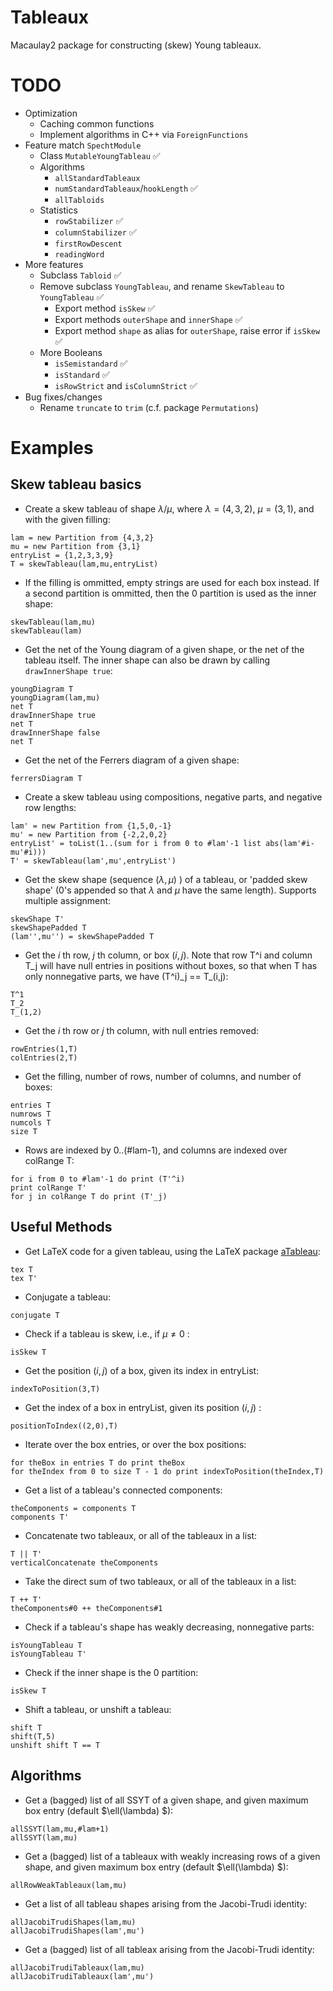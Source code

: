 # Tableaux
Macaulay2 package for constructing (skew) Young tableaux.

# TODO

- Optimization
  - Caching common functions
  - Implement algorithms in C++ via `ForeignFunctions`
- Feature match `SpechtModule`
  - Class `MutableYoungTableau` ✅
  - Algorithms
    - `allStandardTableaux`
    - `numStandardTableaux`/`hookLength` ✅
    - `allTabloids`
  - Statistics
    - `rowStabilizer` ✅
    - `columnStabilizer` ✅
    - `firstRowDescent`
    - `readingWord`
- More features
  - Subclass `Tabloid` ✅
  - Remove subclass `YoungTableau`, and rename `SkewTableau` to `YoungTableau` ✅
    - Export method `isSkew` ✅
    - Export methods `outerShape` and `innerShape` ✅
    - Export method `shape` as alias for `outerShape`, raise error if `isSkew` ✅
  - More Booleans
    - `isSemistandard` ✅
    - `isStandard` ✅
    - `isRowStrict` and `isColumnStrict` ✅
- Bug fixes/changes
  - Rename `truncate` to `trim` (c.f. package `Permutations`)

# Examples

## Skew tableau basics

- Create a skew tableau of shape $\lambda/\mu$, where $\lambda=(4,3,2)$, $\mu=(3,1)$, and with the given filling:
```
lam = new Partition from {4,3,2}
mu = new Partition from {3,1}
entryList = {1,2,3,3,9}
T = skewTableau(lam,mu,entryList)
```

- If the filling is ommitted, empty strings are used for each box instead. If a second partition is ommitted, then the $0$ partition is used as the inner shape:
```
skewTableau(lam,mu)
skewTableau(lam)
```

- Get the net of the Young diagram of a given shape, or the net of the tableau itself. The inner shape can also be drawn by calling `drawInnerShape true`:
```
youngDiagram T
youngDiagram(lam,mu)
net T
drawInnerShape true
net T
drawInnerShape false
net T
```

- Get the net of the Ferrers diagram of a given shape:
```
ferrersDiagram T
```

- Create a skew tableau using compositions, negative parts, and negative row lengths:
```
lam' = new Partition from {1,5,0,-1}
mu' = new Partition from {-2,2,0,2}
entryList' = toList(1..(sum for i from 0 to #lam'-1 list abs(lam'#i-mu'#i)))
T' = skewTableau(lam',mu',entryList')
```

- Get the skew shape (sequence $(\lambda,\mu)$ ) of a tableau, or 'padded skew shape' ($0$'s appended so that $\lambda$ and $\mu$ have the same length). Supports multiple assignment:
```
skewShape T'
skewShapePadded T
(lam'',mu'') = skewShapePadded T
```

- Get the $i$ th row, $j$ th column, or box $(i,j)$. Note that row T^i and column T_j will have null entries in positions without boxes, so that when T has only nonnegative parts, we have (T^i)\_j == T\_(i,j):
```
T^1
T_2
T_(1,2)
```

- Get the $i$ th row or $j$ th column, with null entries removed:
```
rowEntries(1,T)
colEntries(2,T)
```

- Get the filling, number of rows, number of columns, and number of boxes:
```
entries T
numrows T
numcols T
size T
```

- Rows are indexed by 0..(#lam-1), and columns are indexed over colRange T:
```
for i from 0 to #lam'-1 do print (T'^i)
print colRange T'
for j in colRange T do print (T'_j)
```

## Useful Methods

- Get LaTeX code for a given tableau, using the LaTeX package [aTableau](https://github.com/AndrewMathas/aTableau):
```
tex T
tex T'
```

- Conjugate a tableau:
```
conjugate T
```

- Check if a tableau is skew, i.e., if $\mu\neq 0$ :
```
isSkew T
```

- Get the position $(i,j)$ of a box, given its index in entryList:
```
indexToPosition(3,T)
```

- Get the index of a box in entryList, given its position $(i,j)$ :
```
positionToIndex((2,0),T)
```

- Iterate over the box entries, or over the box positions:
```
for theBox in entries T do print theBox
for theIndex from 0 to size T - 1 do print indexToPosition(theIndex,T)
```

- Get a list of a tableau's connected components:
```
theComponents = components T
components T'
```

- Concatenate two tableaux, or all of the tableaux in a list:
```
T || T'
verticalConcatenate theComponents
```

- Take the direct sum of two tableaux, or all of the tableaux in a list:
```
T ++ T'
theComponents#0 ++ theComponents#1
```

- Check if a tableau's shape has weakly decreasing, nonnegative parts:
```
isYoungTableau T
isYoungTableau T'
```

- Check if the inner shape is the $0$ partition:
```
isSkew T
```

- Shift a tableau, or unshift a tableau:
```
shift T
shift(T,5)
unshift shift T == T
```

## Algorithms

- Get a (bagged) list of all SSYT of a given shape, and given maximum box entry (default $\ell(\lambda) $):
```
allSSYT(lam,mu,#lam+1)
allSSYT(lam,mu)
```

- Get a (bagged) list of a tableaux with weakly increasing rows of a given shape, and given maximum box entry (default $\ell(\lambda) $):
```
allRowWeakTableaux(lam,mu)
```

- Get a list of all tableau shapes arising from the Jacobi-Trudi identity:
```
allJacobiTrudiShapes(lam,mu)
allJacobiTrudiShapes(lam',mu')
```

- Get a (bagged) list of all tableax arising from the Jacobi-Trudi identity:
```
allJacobiTrudiTableaux(lam,mu)
allJacobiTrudiTableaux(lam',mu')
```
